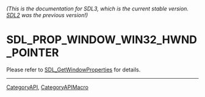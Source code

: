 ###### (This is the documentation for SDL3, which is the current stable version. [SDL2](https://wiki.libsdl.org/SDL2/) was the previous version!)
# SDL_PROP_WINDOW_WIN32_HWND_POINTER

Please refer to [SDL_GetWindowProperties](SDL_GetWindowProperties) for details.

----
[CategoryAPI](CategoryAPI), [CategoryAPIMacro](CategoryAPIMacro)


